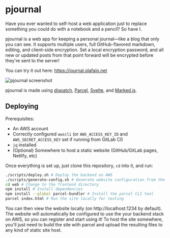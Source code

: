 # pjournal

Have you ever wanted to self-host a web application just to replace something you could do with a notebook and a pencil? So have I.

pjournal is a web app for keeping a personal journal—like a blog that only you can see. It supports multiple users, full GitHub-flavored markdown, editing, and client-side encryption. Set a local encryption password, and all new or updated posts from that point forward will be encrypted before they're sent to the server!

You can try it out here: https://journal.olafalo.net

![pjournal screenshot](/screenshots/pjournal-2020-09-30.png?raw=true)

pjournal is made using [dispatch](https://github.com/flick-web/dispatch), [Parcel](https://parceljs.org), [Svelte](https://svelte.dev), and [Marked.js](https://marked.js.org).

## Deploying

Prerequisites:

- An AWS account
- Correctly configured `awscli` (or `AWS_ACCESS_KEY_ID` and `AWS_SECRET_ACCESS_KEY` set if running from GitLab CI)
- `jq` installed
- (Optional) Somewhere to host a static website (GitHub/GitLab pages, Netlify, etc)

Once everything is set up, just clone this repository, `cd` into it, and run:

```sh
./scripts/deploy.sh # Deploy the backend on AWS
./scripts/generate-config.sh # Generate website configuration from the deployed backend
cd web # Change to the frontend directory
npm install # Install dependencies
npm install --global parcel-bundler # Install the parcel CLI tool
parcel index.html # Run the site locally for testing
```

You can then view the website locally (on http://localhost:1234 by default). The website will automatically be configured to use the your backend stack on AWS, so you can register and start using it! To host the site somewhere, you'll just need to build the site with parcel and upload the resulting files to any kind of static site host.
